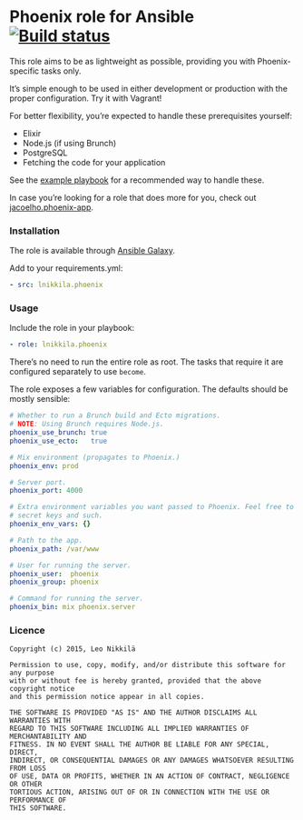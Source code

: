 # Phoenix role for Ansible [![Build status][circleci-badge]][circleci]

This role aims to be as lightweight as possible, providing you with
Phoenix-specific tasks only.

It’s simple enough to be used in either development or production with the
proper configuration. Try it with Vagrant!

For better flexibility, you’re expected to handle these prerequisites yourself:

- Elixir
- Node.js (if using Brunch)
- PostgreSQL
- Fetching the code for your application

See the [example playbook][playbook] for a recommended way to handle these.

In case you’re looking for a role that does more for you, check out
[jacoelho.phoenix-app][jacoelho.phoenix-app].

### Installation

The role is available through [Ansible Galaxy][galaxy].

Add to your requirements.yml:

```yaml
- src: lnikkila.phoenix
```

### Usage

Include the role in your playbook:

```yaml
- role: lnikkila.phoenix
```

There’s no need to run the entire role as root. The tasks that require it are
configured separately to use `become`.

The role exposes a few variables for configuration. The defaults should be
mostly sensible:

```yaml
# Whether to run a Brunch build and Ecto migrations.
# NOTE: Using Brunch requires Node.js.
phoenix_use_brunch: true
phoenix_use_ecto:   true

# Mix environment (propagates to Phoenix.)
phoenix_env: prod

# Server port.
phoenix_port: 4000

# Extra environment variables you want passed to Phoenix. Feel free to add your
# secret keys and such.
phoenix_env_vars: {}

# Path to the app.
phoenix_path: /var/www

# User for running the server.
phoenix_user:  phoenix
phoenix_group: phoenix

# Command for running the server.
phoenix_bin: mix phoenix.server
```

### Licence

```
Copyright (c) 2015, Leo Nikkilä

Permission to use, copy, modify, and/or distribute this software for any purpose
with or without fee is hereby granted, provided that the above copyright notice
and this permission notice appear in all copies.

THE SOFTWARE IS PROVIDED "AS IS" AND THE AUTHOR DISCLAIMS ALL WARRANTIES WITH
REGARD TO THIS SOFTWARE INCLUDING ALL IMPLIED WARRANTIES OF MERCHANTABILITY AND
FITNESS. IN NO EVENT SHALL THE AUTHOR BE LIABLE FOR ANY SPECIAL, DIRECT,
INDIRECT, OR CONSEQUENTIAL DAMAGES OR ANY DAMAGES WHATSOEVER RESULTING FROM LOSS
OF USE, DATA OR PROFITS, WHETHER IN AN ACTION OF CONTRACT, NEGLIGENCE OR OTHER
TORTIOUS ACTION, ARISING OUT OF OR IN CONNECTION WITH THE USE OR PERFORMANCE OF
THIS SOFTWARE.
```

[circleci-badge]: https://img.shields.io/circleci/project/lnikkila/ansible-phoenix.svg
[circleci]: https://circleci.com/gh/lnikkila/ansible-phoenix
[galaxy]: https://galaxy.ansible.com/list#/roles/4385
[playbook]: /spec/support/playbook.yml
[jacoelho.phoenix-app]: https://github.com/jacoelho/ansible-phoenix-app
